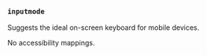 ### `inputmode`

Suggests the ideal on-screen keyboard for mobile devices.

No accessibility mappings.
